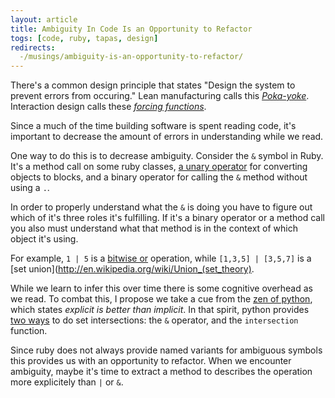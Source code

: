 ```yaml
---
layout: article
title: Ambiguity In Code Is an Opportunity to Refactor
togs: [code, ruby, tapas, design]
redirects:
  -/musings/ambiguity-is-an-opportunity-to-refactor/
---
```


There's a common design principle that states "Design the system to prevent
errors from occuring." Lean manufacturing calls this
*[Poka-yoke](http://en.wikipedia.org/wiki/Poka-yoke)*. Interaction design calls
these *[forcing
functions](http://www.interaction-design.org/encyclopedia/forcing_functions.html)*.

Since a much of the time building software is spent reading code, it's
important to decrease the amount of errors in understanding while we read.

One way to do this is to decrease ambiguity. Consider the `&` symbol in Ruby.
It's a method call on some ruby classes, [a unary
operator](/musings/the-ruby-&-symbol/) for converting objects to blocks, and a
binary operator for calling the `&` method without using a `.`.

In order to properly understand what the `&` is doing you have to figure out
which of it's three roles it's fulfilling. If it's a binary operator or a method
call you also must understand what that method is in the context of which object
it's using.

For example, `1 | 5` is a [bitwise
or](http://en.wikipedia.org/wiki/Bitwise_operation#OR) operation, while `[1,3,5]
| [3,5,7]` is a [set union](http://en.wikipedia.org/wiki/Union_(set_theory).

While we learn to infer this over time there is some cognitive overhead as we
read. To combat this, I propose we take a cue from the [zen of
python](http://www.python.org/dev/peps/pep-0020/), which states _explicit is
better than implicit_. In that spirit, python provides [two
ways](http://docs.python.org/2/library/stdtypes.html#set.intersection) to do set
intersections: the `&` operator, and the `intersection` function.

Since ruby does not always provide named variants for ambiguous symbols this
provides us with an opportunity to refactor. When we encounter ambiguity, maybe
it's time to extract a method to describes the operation more explicitely than
`|` or `&`.
